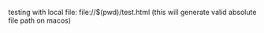 testing with local file: file://$(pwd)/test.html  (this will generate valid absolute file path on macos)